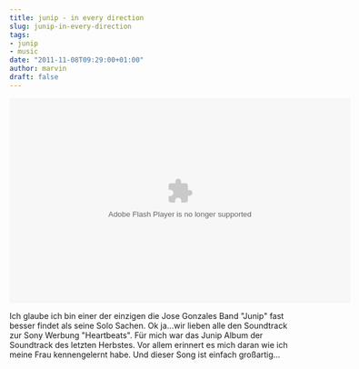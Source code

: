 ```yaml
---
title: junip - in every direction
slug: junip-in-every-direction
tags:
- junip
- music
date: "2011-11-08T09:29:00+01:00"
author: marvin
draft: false
---
```

<p>
<embed width="600" height="361" type="application/x-shockwave-flash" allowfullscreen="true" allowscriptaccess="always" wmode="transparent" src="http://static.photobucket.com/player.swf?file=http://vid1089.photobucket.com/albums/i359/dg11469/November%205%202011%20-%20November%2011%202011/junipkimmel.mp4">
</p>
Ich glaube ich bin einer der einzigen die Jose Gonzales Band "Junip"
fast besser findet als seine Solo Sachen. Ok ja...wir lieben alle den
Soundtrack zur Sony Werbung "Heartbeats". Für mich war das Junip Album
der Soundtrack des letzten Herbstes. Vor allem erinnert es mich daran
wie ich meine Frau kennengelernt habe. Und dieser Song ist einfach
großartig...